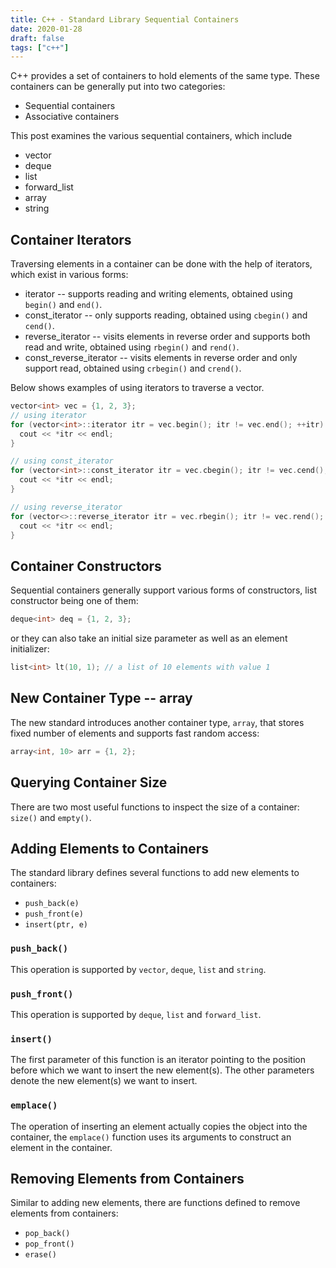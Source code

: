 ```yaml
---
title: C++ - Standard Library Sequential Containers
date: 2020-01-28
draft: false
tags: ["c++"]
---
```


C++ provides a set of containers to hold elements of the same type.
These containers can be generally put into two categories:

+ Sequential containers
+ Associative containers

This post examines the various sequential containers, which include

+ vector
+ deque
+ list
+ forward_list
+ array
+ string

## Container Iterators

Traversing elements in a container can be done with the help of iterators, which exist in various forms:

+ iterator -- supports reading and writing elements, obtained using `begin()` and `end()`.
+ const_iterator -- only supports reading, obtained using `cbegin()` and `cend()`.
+ reverse_iterator -- visits elements in reverse order and supports both read and write, obtained using `rbegin()` and `rend()`.
+ const_reverse_iterator -- visits elements in reverse order and only support read, obtained using `crbegin()` and `crend()`.

Below shows examples of using iterators to traverse a vector.

```cpp
vector<int> vec = {1, 2, 3};
// using iterator
for (vector<int>::iterator itr = vec.begin(); itr != vec.end(); ++itr) {
  cout << *itr << endl;
}

// using const_iterator
for (vector<int>::const_iterator itr = vec.cbegin(); itr != vec.cend(); ++itr) {
  cout << *itr << endl;
}

// using reverse_iterator
for (vector<>::reverse_iterator itr = vec.rbegin(); itr != vec.rend(); ++itr) {
  cout << *itr << endl;
}
```

## Container Constructors

Sequential containers generally support various forms of constructors, list constructor being one of them:

```cpp
deque<int> deq = {1, 2, 3};
```

or they can also take an initial size parameter as well as an element initializer:

```cpp
list<int> lt(10, 1); // a list of 10 elements with value 1
```

## New Container Type -- array

The new standard introduces another container type, `array`, that stores fixed number of elements and supports fast random access:

```cpp
array<int, 10> arr = {1, 2};
```

## Querying Container Size

There are two most useful functions to inspect the size of a container: `size()` and `empty()`.

## Adding Elements to Containers

The standard library defines several functions to add new elements to containers:

+ `push_back(e)`
+ `push_front(e)`
+ `insert(ptr, e)`

### `push_back()`

This operation is supported by `vector`, `deque`, `list` and `string`.

### `push_front()`

This operation is supported by `deque`, `list` and `forward_list`.

### `insert()`

The first parameter of this function is an iterator pointing to the position before which we want to insert the new element(s).
The other parameters denote the new element(s) we want to insert.

### `emplace()`

The operation of inserting an element actually copies the object into the container, the `emplace()` function uses its arguments to construct an element in the container.

## Removing Elements from Containers

Similar to adding new elements, there are functions defined to remove elements from containers:

+ `pop_back()`
+ `pop_front()`
+ `erase()`

